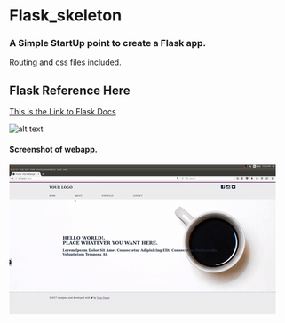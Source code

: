 # Flask_skeleton

### A Simple StartUp point to create a Flask app.
Routing and css files included.

## Flask Reference Here

[This is the Link to Flask Docs](http://flask.pocoo.org/docs/0.12/)




![alt text](http://flask.pocoo.org/static/logo/flask.svg "The Flask Logo.")

#### Screenshot of webapp.

![alt text](https://github.com/wilton-cruz/Flask_skeleton/blob/master/static/flask-app.gif "Screenshot of the app.")

